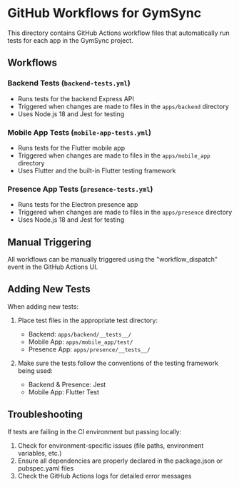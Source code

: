 # GitHub Workflows for GymSync

This directory contains GitHub Actions workflow files that automatically run tests for each app in the GymSync project.

## Workflows

### Backend Tests (`backend-tests.yml`)
- Runs tests for the backend Express API
- Triggered when changes are made to files in the `apps/backend` directory
- Uses Node.js 18 and Jest for testing

### Mobile App Tests (`mobile-app-tests.yml`)
- Runs tests for the Flutter mobile app
- Triggered when changes are made to files in the `apps/mobile_app` directory
- Uses Flutter and the built-in Flutter testing framework

### Presence App Tests (`presence-tests.yml`)
- Runs tests for the Electron presence app
- Triggered when changes are made to files in the `apps/presence` directory
- Uses Node.js 18 and Jest for testing

## Manual Triggering

All workflows can be manually triggered using the "workflow_dispatch" event in the GitHub Actions UI.

## Adding New Tests

When adding new tests:

1. Place test files in the appropriate test directory:
   - Backend: `apps/backend/__tests__/`
   - Mobile App: `apps/mobile_app/test/`
   - Presence App: `apps/presence/__tests__/`

2. Make sure the tests follow the conventions of the testing framework being used:
   - Backend & Presence: Jest
   - Mobile App: Flutter Test

## Troubleshooting

If tests are failing in the CI environment but passing locally:

1. Check for environment-specific issues (file paths, environment variables, etc.)
2. Ensure all dependencies are properly declared in the package.json or pubspec.yaml files
3. Check the GitHub Actions logs for detailed error messages